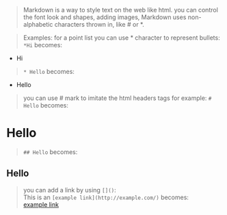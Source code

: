 >Markdown is a way to style text on the web like html. you can control the font look and shapes, adding images,
>Markdown uses non-alphabetic characters thrown in, like # or *.

>Examples:
>for a point list you can use * character to represent bullets:\
>`*Hi` becomes:
 * Hi
>`* Hello` becomes:
 * Hello

> you can use # mark to imitate the html headers tags
>for example:
>`# Hello` becomes:
 # Hello
>`## Hello` becomes:
 ## Hello

>you can add a link by using `[]()`:\
This is an `[example link](http://example.com/)` becomes:\
[example link](http://example.com/)
